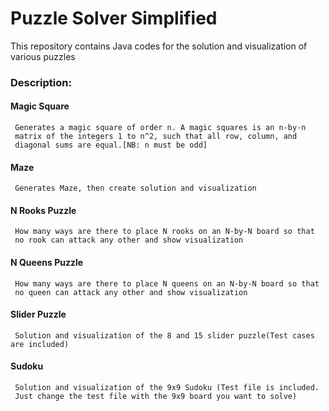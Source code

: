 # Puzzle Solver Simplified
 This repository contains Java codes for the solution and visualization of various puzzles
 
### Description:
   #### Magic Square
     Generates a magic square of order n. A magic squares is an n-by-n
     matrix of the integers 1 to n^2, such that all row, column, and
     diagonal sums are equal.[NB: n must be odd]
     
   #### Maze
     Generates Maze, then create solution and visualization
  
   #### N Rooks Puzzle
     How many ways are there to place N rooks on an N-by-N board so that
     no rook can attack any other and show visualization
     
   #### N Queens Puzzle
     How many ways are there to place N queens on an N-by-N board so that
     no queen can attack any other and show visualization
     
   #### Slider Puzzle
     Solution and visualization of the 8 and 15 slider puzzle(Test cases are included)
     
   #### Sudoku
     Solution and visualization of the 9x9 Sudoku (Test file is included.
     Just change the test file with the 9x9 board you want to solve)
